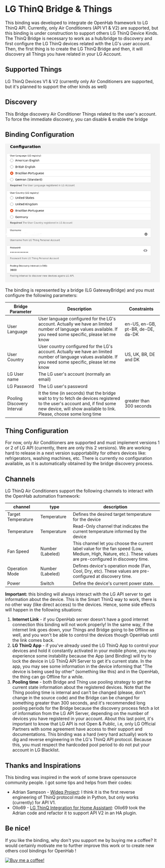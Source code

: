 # LG ThinQ Bridge & Things

This binding was developed to integrate de OpenHab framework to LG ThinQ API. Currently, only Air Conditioners (API V1 & V2) are supported, but this binding is under construction to support others LG ThinQ Device Kinds.
The ThinQ Bridge is necessary to work as a hub/bridge to discovery and first configure the LG ThinQ devices related with the LG's user account.
Then, the first thing is to create the LG ThinQ Bridge and then, it will discovery all Things you have related in your LG Account.

## Supported Things
LG ThinQ Devices V1 & V2 (currently only Air Conditioners are supported, but it's planned to support the other kinds as well)

## Discovery

This Bridge discovery Air Conditioner Things related to the user's account. To force the immediate discovery, you can disable & enable the bridge 

## Binding Configuration

![LG Bridge Configuration](doc/bridge-configuration.jpg)

The binding is represented by a bridge (LG GatewayBridge) and you must configure the following parameters:

| Bridge Parameter           | Description                                                                                                                                                                                        | Constraints                       |
|----------------------------|----------------------------------------------------------------------------------------------------------------------------------------------------------------------------------------------------|-----------------------------------|
| User Language              | User language configured for the LG's account. Actually we have an limited number of language values available. If you need some specific, please let me know                                      | en-US, en-GB, pt-BR, de-DE, da-DK |
| User Country               | User country configured for the LG's account. Actually we have an limited number of language values available. If you need some specific, please let me know                                       | US, UK, BR, DE and DK             |
| LG User name               | The LG user's account (normally an email)                                                                                                                                                          |                                   |
| LG Password                | The LG user's password                                                                                                                                                                             |                                   |
| Pooling Discovery Interval | It the time (in seconds) that the bridge wait to try to fetch de devices registered to the user's account and, if find some new device, will show available to link. Please, choose some long time | greater than 300 seconds          |



## Thing Configuration

For now, only Air Conditioners are supported and must implement versions 1 or 2 of LG API (currently, there are only this 2 versions). We are working hard to release in a next version supportability for others devices like: refrigerators, washing machines, etc.
There is currently no configuration available, as it is automatically obtained by the bridge discovery process.

## Channels

LG ThinQ Air Conditioners support the following channels to interact with the OpenHab automation framework:

| channel            | type             | description                                                                                                                                                 |
|--------------------|------------------|-------------------------------------------------------------------------------------------------------------------------------------------------------------|
| Target Temperature | Temperature      | Defines the desired target temperature for the device                                                                                                       |
| Temperature        | Temperature      | Read-Only channel that indicates the current temperature informed by the device                                                                             |
| Fan Speed          | Number (Labeled) | This channel let you choose the current label value for the fan speed (Low, Medium, High, Nature, etc.). These values are pre-configured in discovery time. |
| Operation Mode     | Number (Labeled) | Defines device's operation mode (Fan, Cool, Dry, etc). These values are pre-configured at discovery time.                                                   |
| Power              | Switch           | Define the device's current power state.                                                                                                                    |

**Important:** this binding will always interact with the LG API server to get information about the device. This is the Smart ThinQ way to work, there is no other way (like direct access) to the devices. Hence, some side effects will happen in the following situations:
1. **Internet Link** - if you OpenHab server doesn't have a good internet connection this binding will not work properly! In the same way, if the internet link goes down, your Things and Bridge going to be Offline as well, and you won't be able to control the devices though OpenHab until the link comes back.
2. **LG ThinQ App** - if you've already used the LG ThinQ App to control your devices and hold it constantly activated in your mobile phone, you may experience some instability because the App (and Binding) will try to lock the device in LG ThinQ API Server to get it's current state. In the app, you may see some information in the device informing that "The device is being used by other" (something like this) and in the OpenHab, the thing can go Offline for a while.
3. **Pooling time** - both Bridge and Thing use pooling strategy to get the current state information about the registered devices. Note that the Thing pooling time is internal and can't be changed (please, don't change in the source code) and the Bridge can be changed for something greater than 300 seconds, and it's recommended long pooling periods for the Bridge because the discovery process fetch a lot of information from the LG API Server, depending on the number of devices you have registered in your account. 
About this last point, it's important to know that LG API is not Open & Public, i.e, only LG Official Partners with some agreement have access to their support and documentations. This binding was a hard (very hard actually) work to dig and reverse engineering in the LG's ThinQ API protocol. Because this, you must respect the hardcoded pool period to do not put your account in LG Blacklist.

## Thanks and Inspirations

This binding was inspired in the work of some brave opensource community people. I got some tips and helps from their codes:
* Adrian Sampson - [Wideq Project](https://github.com/sampsyo/wideq): I think it is the first reverse engineering of ThinQ protocol made in Python, but only works (currently) for API V1.
* Ollo69 - [LG ThinQ Integration for Home Assistant](https://github.com/ollo69/ha-smartthinq-sensors): Ollo69 took the Adrian code and refactor it to support API V2 in an HA plugin.

## Be nice!
If you like the binding, why don't you support me by buying me a coffee?
It would certainly motivate me to further improve this work or to create new others cool bindings for OpenHab !

[![Buy me a coffee!](https://www.buymeacoffee.com/assets/img/custom_images/black_img.png)](https://www.buymeacoffee.com/nemerdaud)




